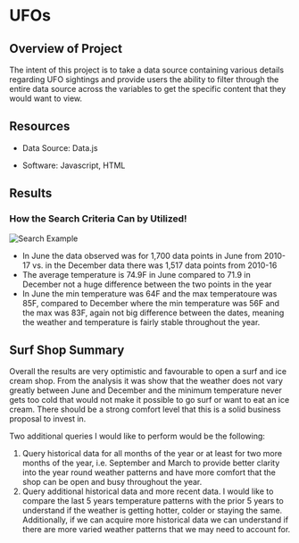 # UFOs

## Overview of Project

The intent of this project is to take a data source containing various details regarding UFO sightings and provide users the ability to filter through the entire data source across the variables to get the specific content that they would want to view.

## Resources

* Data Source: Data.js

* Software: Javascript, HTML

## Results


### How the Search Criteria Can by Utilized!


![Search Example](https://user-images.githubusercontent.com/92001105/149678661-d6c3a2ca-e0b2-4898-ab31-0b0cfe543741.png)

* In June the data observed was for 1,700 data points in June from 2010-17 vs. in the December data there was 1,517 data points from 2010-16
* The average temperature is 74.9F in June compared to 71.9 in December not a huge difference between the two points in the year
* In June the min temperature was 64F and the max temperatoure was 85F, compared to December where the min temperature was 56F and the max was 83F, again not big difference between the dates, meaning the weather and temperature is fairly stable throughout the year.

## Surf Shop Summary

Overall the results are very optimistic and favourable to open a surf and ice cream shop. From the analysis it was show that the weather does not vary greatly between June and December and the minimum temperature never gets too cold that would not make it possible to go surf or want to eat an ice cream. There should be a strong comfort level that this is a solid business proposal to invest in.

Two additional queries I would like to perform would be the following:

1. Query historical data for all months of the year or at least for two more months of the year, i.e. September and March to provide better clarity into the year round weather patterns and have more comfort that the shop can be open and busy throughout the year.
2. Query additional historical data and more recent data. I would like to compare the last 5 years temperature patterns with the prior 5 years to understand if the weather is getting hotter, colder or staying the same. Additionally, if we can acquire more historical data we can understand if there are more varied weather patterns that we may need to account for.
